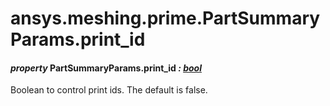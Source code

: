 # ansys.meshing.prime.PartSummaryParams.print_id



#### *property* PartSummaryParams.print_id *: [bool](https://docs.python.org/3.11/library/functions.html#bool)*

Boolean to control print ids. The default is false.

<!-- !! processed by numpydoc !! -->
